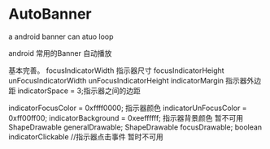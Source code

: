 # AutoBanner
a android banner can  atuo loop

android 常用的Banner  自动播放


   基本完善。
 focusIndicatorWidth   指示器尺寸
  focusIndicatorHeight 
  unFocusIndicatorWidth
  unFocusIndicatorHeight 
indicatorMargin  指示器外边距
  indicatorSpace = 3;指示器之间的边距

   indicatorFocusColor = 0xffff0000;  指示器颜色
indicatorUnFocusColor = 0xff00ff00; 
  indicatorBackground = 0xeeffffff;  指示器背景颜色 暂不可用
  ShapeDrawable generalDrawable; 
 ShapeDrawable focusDrawable;
boolean indicatorClickable //指示器点击事件 暂时不可用

